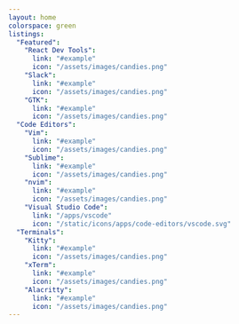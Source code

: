 ```yaml
---
layout: home
colorspace: green
listings:
  "Featured":
    "React Dev Tools":
      link: "#example"
      icon: "/assets/images/candies.png"
    "Slack":
      link: "#example"
      icon: "/assets/images/candies.png"
    "GTK":
      link: "#example"
      icon: "/assets/images/candies.png"
  "Code Editors":
    "Vim":
      link: "#example"
      icon: "/assets/images/candies.png"
    "Sublime":
      link: "#example"
      icon: "/assets/images/candies.png"
    "nvim":
      link: "#example"
      icon: "/assets/images/candies.png"
    "Visual Studio Code":
      link: "/apps/vscode"
      icon: "/static/icons/apps/code-editors/vscode.svg"
  "Terminals":
    "Kitty":
      link: "#example"
      icon: "/assets/images/candies.png"
    "xTerm":
      link: "#example"
      icon: "/assets/images/candies.png"
    "Alacritty":
      link: "#example"
      icon: "/assets/images/candies.png"
---
```

